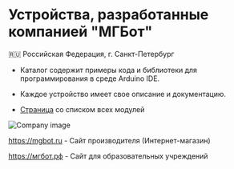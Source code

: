 # Устройства, разработанные компанией "МГБот"

🇷🇺 Российская Федерация, г. Санкт-Петербург


- Каталог содержит примеры кода и библиотеки для программирования в среде Arduino IDE.

- Каждое устройство имеет свое описание и документацию.

- [Страница](modules.md) со списком всех модулей

![Company image](https://mgbot.ru/upload/logo-r.svg)

https://mgbot.ru  - Сайт производителя (Интернет-магазин)

https://мгбот.рф  - Сайт для образовательных учреждений
